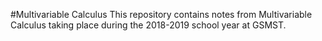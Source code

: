 #Multivariable Calculus
This repository contains notes from Multivariable Calculus taking place during the 2018-2019 school year at GSMST. 
